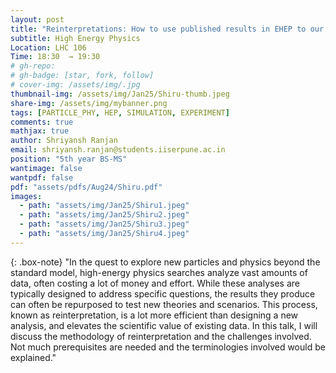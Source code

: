 ```yaml
---
layout: post
title: "Reinterpretations: How to use published results in EHEP to our advantage?"
subtitle: High Energy Physics
Location: LHC 106
Time: 18:30  → 19:30
# gh-repo:
# gh-badge: [star, fork, follow]
# cover-img: /assets/img/.jpg
thumbnail-img: /assets/img/Jan25/Shiru-thumb.jpeg
share-img: /assets/img/mybanner.png
tags: [PARTICLE_PHY, HEP, SIMULATION, EXPERIMENT]
comments: true
mathjax: true
author: Shriyansh Ranjan 
email: shriyansh.ranjan@students.iiserpune.ac.in
position: "5th year BS-MS"
wantimage: false
wantpdf: false
pdf: "assets/pdfs/Aug24/Shiru.pdf"
images:
  - path: "assets/img/Jan25/Shiru1.jpeg"
  - path: "assets/img/Jan25/Shiru2.jpeg"
  - path: "assets/img/Jan25/Shiru3.jpeg"
  - path: "assets/img/Jan25/Shiru4.jpeg"
---
```

{: .box-note}
"In the quest to explore new particles and physics beyond the standard model, high-energy physics searches analyze vast amounts of data, often costing a lot of money and effort. While these analyses are typically designed to address specific questions, the results they produce can often be repurposed to test new theories and scenarios. This process, known as reinterpretation, is a lot more efficient than designing a new analysis, and elevates the scientific value of existing data.
In this talk, I will discuss the methodology of reinterpretation and the challenges involved. Not much prerequisites are needed and the terminologies involved would be explained."